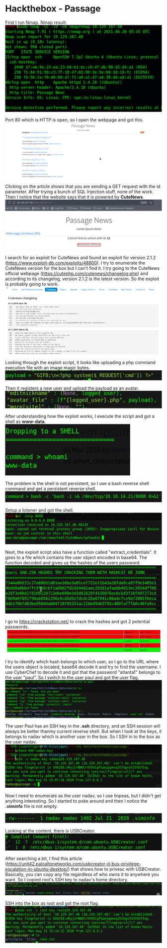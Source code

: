 
# Hackthebox - Passage

First I run Nmap. Nmap result:
![](nmap.png)

Port 80 which is HTTP is open, so I open the webpage and got this.
![](webpage.png)

Clicking on the article shows that you are sending a GET request with the id parameter. AFter trying a bunch of SQL Injection stuff, none of the work. Then I notice that the website says that it is powered by **CuteNews**.
![](cutenews.png)

I search for an exploit for CuteNews and found an exploit for version 2.1.2 (https://www.exploit-db.com/exploits/48800). I try to enumerate the CuteNews version for the box but I can't find it. I try going to the CuteNews official webpage (https://cutephp.com/cutenews/changelog.php) and according to its changelog, version 2.1.2 is the latest version. So the exploit is probably going to work.
![](cutenewschangelog.png)

Looking through the exploit script, it looks like uploading a php command execution file with an image magic bytes.
![](gif8php.png)

Then it registers a new user and upload the payload as an avatar.
![](avatar.png)

After understanding how the exploit works, I execute the script and got a shell as **www-data**.
![](shellwww.png)

The problem is the shell is not persistent, so I use a bash reverse shell command and get a persistent reverse shell.
![](bash-c.png)

Setup a listener and got the shell.
![](bashrevshell.png)

Next, the exploit script also have a function called "extract_credentials". It goes to a file which contains the user object encoded in base64. The function decoded and gives us the hashes of the users password.
![](hashes.png)

I go to https://crackstation.net/ to crack the hashes and got 2 potential passwords.
![](passcracked.png)

I try to identify which hash belongs to which user, so I go to the URL where the users object is located, base64 decode it and try to find the username. I use CyberChef to decode it and got that the password "atlanta1" belongs to the user "paul". So I switch to the user paul and got the user flag.
![](userflag.png)

The user Paul has an SSH key in the **.ssh** directory, and an SSH session will always be better thanmy current reverse shell. But when I look at the keys, it belongs to nadav which is another user in the box. So I SSH in to the box as the user nadav.
![](sshnadav.png)

Now I need to enumerate as the user nadav, so I use linpeas, but I didn't get anything interesting. So I started to poke around and then I notice the **.viminfo** file is not empty.

![](viminfo.png)

Looking at the content, there is USBCreator.
![](usbcreator.png)

After searching a bit, I find this article (https://unit42.paloaltonetworks.com/usbcreator-d-bus-privilege-escalation-in-ubuntu-desktop/) that shows how to privesc with USBCreator. Basically, you can copy any file regardless of who owns it to anywhere you want. So I copied root's SSH key to nadav's home directory.
![](usbcreatorcopy.png)

SSH into the box as root and got the root flag.
![](rooted.png)
